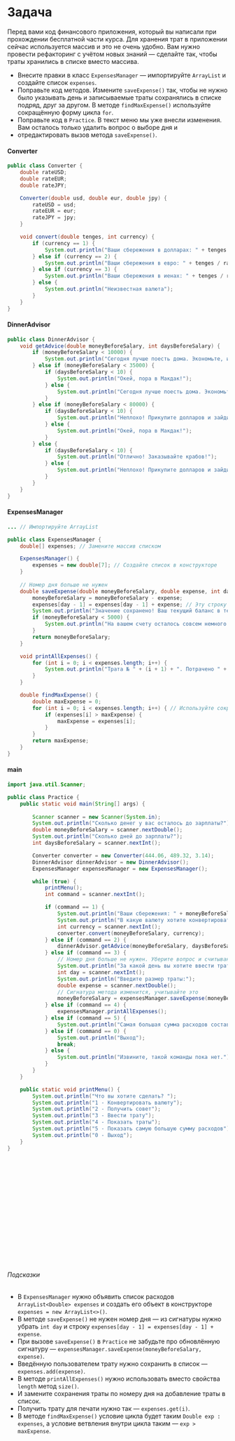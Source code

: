 # Задача
Перед вами код финансового приложения, который вы написали при прохождении бесплатной части курса. Для хранения трат в 
приложении сейчас используется массив и это не очень удобно. Вам нужно провести рефакторинг с учётом новых знаний — 
сделайте так, чтобы траты хранились в списке вместо массива. 

* Внесите правки в класс `ExpensesManager` — импортируйте `ArrayList` и создайте список `expenses`.
* Поправьте код методов. Измените `saveExpense()` так, чтобы не нужно было указывать день и записываемые траты сохранялись
в списке подряд, друг за другом. В методе `findMaxExpense()` используйте сокращённую форму цикла `for`.
* Поправьте код в `Practice`. В текст меню мы уже внесли изменения. Вам осталось только удалить вопрос о выборе дня и 
* отредактировать вызов метода `saveExpense()`.


#### Converter
```java
public class Converter {
    double rateUSD;
    double rateEUR;
    double rateJPY;

    Converter(double usd, double eur, double jpy) {
        rateUSD = usd;
        rateEUR = eur;
        rateJPY = jpy;
    }

    void convert(double tenges, int currency) {
        if (currency == 1) {
            System.out.println("Ваши сбережения в долларах: " + tenges / rateUSD);
        } else if (currency == 2) {
            System.out.println("Ваши сбережения в евро: " + tenges / rateEUR);
        } else if (currency == 3) {
            System.out.println("Ваши сбережения в иенах: " + tenges / rateJPY);
        } else {
            System.out.println("Неизвестная валюта");
        }
    }
}
```


#### DinnerAdvisor
```java
public class DinnerAdvisor {
    void getAdvice(double moneyBeforeSalary, int daysBeforeSalary) {
        if (moneyBeforeSalary < 10000) {
            System.out.println("Сегодня лучше поесть дома. Экономьте, и вы дотянете до зарплаты!");
        } else if (moneyBeforeSalary < 35000) {
            if (daysBeforeSalary < 10) {
                System.out.println("Окей, пора в Макдак!");
            } else {
                System.out.println("Сегодня лучше поесть дома. Экономьте, и вы дотянете до зарплаты!");
            }
        } else if (moneyBeforeSalary < 80000) {
            if (daysBeforeSalary < 10) {
                System.out.println("Неплохо! Прикупите долларов и зайдите поужинать в классное место. :)");
            } else {
                System.out.println("Окей, пора в Макдак!");
            }
        } else {
            if (daysBeforeSalary < 10) {
                System.out.println("Отлично! Заказывайте крабов!");
            } else {
                System.out.println("Неплохо! Прикупите долларов и зайдите поужинать в классное место. :)");
            }
        }
    }
}
```


#### ExpensesManager
```java
... // Импортируйте ArrayList

public class ExpensesManager {
    double[] expenses; // Замените массив списком

    ExpensesManager() {
        expenses = new double[7]; // Создайте список в конструкторе
    }
    
    // Номер дня больше не нужен
    double saveExpense(double moneyBeforeSalary, double expense, int day) { 
        moneyBeforeSalary = moneyBeforeSalary - expense;
        expenses[day - 1] = expenses[day - 1] + expense; // Эту строку нужно убрать
        System.out.println("Значение сохранено! Ваш текущий баланс в тенге: " + moneyBeforeSalary);
        if (moneyBeforeSalary < 5000) {
            System.out.println("На вашем счету осталось совсем немного. Стоит начать экономить!");
        }
        return moneyBeforeSalary;
    }

    void printAllExpenses() {
        for (int i = 0; i < expenses.length; i++) {
            System.out.println("Трата № " + (i + 1) + ". Потрачено " + expenses[i] + " тенге");
        }
    }

    double findMaxExpense() {
        double maxExpense = 0;
        for (int i = 0; i < expenses.length; i++) { // Используйте сокращённую форму цикла
            if (expenses[i] > maxExpense) {
                maxExpense = expenses[i];
            }
        }
        return maxExpense;
    }
}
```


#### main
```java
import java.util.Scanner;

public class Practice {
    public static void main(String[] args) {
        
        Scanner scanner = new Scanner(System.in);
        System.out.println("Сколько денег у вас осталось до зарплаты?");
        double moneyBeforeSalary = scanner.nextDouble();
        System.out.println("Сколько дней до зарплаты?");
        int daysBeforeSalary = scanner.nextInt();

        Converter converter = new Converter(444.06, 489.32, 3.14);
        DinnerAdvisor dinnerAdvisor = new DinnerAdvisor();
        ExpensesManager expensesManager = new ExpensesManager();

        while (true) {
            printMenu();
            int command = scanner.nextInt();

            if (command == 1) {
                System.out.println("Ваши сбережения: " + moneyBeforeSalary + " KZT");
                System.out.println("В какую валюту хотите конвертировать? Доступные варианты: 1 - USD, 2 - EUR, 3 - JPY.");
                int currency = scanner.nextInt();
                converter.convert(moneyBeforeSalary, currency);
            } else if (command == 2) {
                dinnerAdvisor.getAdvice(moneyBeforeSalary, daysBeforeSalary);
            } else if (command == 3) {
                // Номер дня больше не нужен. Уберите вопрос и считывание номера дня
                System.out.println("За какой день вы хотите ввести трату: 1-ПН, 2-ВТ, 3-СР, 4-ЧТ, 5-ПТ, 6-СБ, 7-ВС?");
                int day = scanner.nextInt();
                System.out.println("Введите размер траты:");
                double expense = scanner.nextDouble();
                // Сигнатура метода изменится, учитывайте это
                moneyBeforeSalary = expensesManager.saveExpense(moneyBeforeSalary, expense, day);
            } else if (command == 4) {
                expensesManager.printAllExpenses();
            } else if (command == 5) {
                System.out.println("Самая большая сумма расходов составила " + expensesManager.findMaxExpense() + " тенге.");
            } else if (command == 0) {
                System.out.println("Выход");
                break;
            } else {
                System.out.println("Извините, такой команды пока нет.");
            }
        }
    }

    public static void printMenu() {
        System.out.println("Что вы хотите сделать? ");
        System.out.println("1 - Конвертировать валюту");
        System.out.println("2 - Получить совет");
        System.out.println("3 - Ввести трату");
        System.out.println("4 - Показать траты");
        System.out.println("5 - Показать самую большую сумму расходов");
        System.out.println("0 - Выход");
    }
}
```



<br>
<br>
<br>
<br>
<br>
<br>
<br>
<br>
<br>
<br>
<br>
<br>
<br>
<br>


###### Подсказки
* В `ExpensesManager` нужно объявить список расходов `ArrayList<Double> expenses` и создать его объект в конструкторе `expenses = new ArrayList<>()`.
* В методе `saveExpense()` не нужен номер дня — из сигнатуры нужно убрать `int day` и строку `expenses[day - 1] = expenses[day - 1] + expense`.
* При вызове `saveExpense()` в `Practice` не забудьте про обновлённую сигнатуру — `expensesManager.saveExpense(moneyBeforeSalary, expense)`.
* Введённую пользователем трату нужно сохранить в список — `expenses.add(expense)`.
* В методе `printAllExpenses()` нужно использовать вместо свойства `length` метод `size()`.
* И замените сохранения траты по номеру дня на добавление траты в список.
* Получить трату для печати нужно так — `expenses.get(i)`.
* В методе `findMaxExpense()` условие цикла будет таким `Double exp : expenses`, а условие ветвления внутри цикла таким — `exp > maxExpense`.